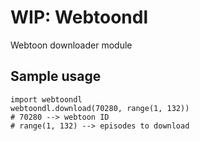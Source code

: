 # WIP: Webtoondl
Webtoon downloader module
## Sample usage
```
import webtoondl
webtoondl.download(70280, range(1, 132))
# 70280 --> webtoon ID
# range(1, 132) --> episodes to download
```
